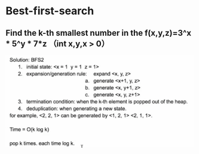 # Best-first-search

## Find the k-th smallest number in the f\(x,y,z\)=3^x \* 5^y \* 7\*z （int x,y,x &gt; 0）

![](../.gitbook/assets/image%20%2815%29.png)

